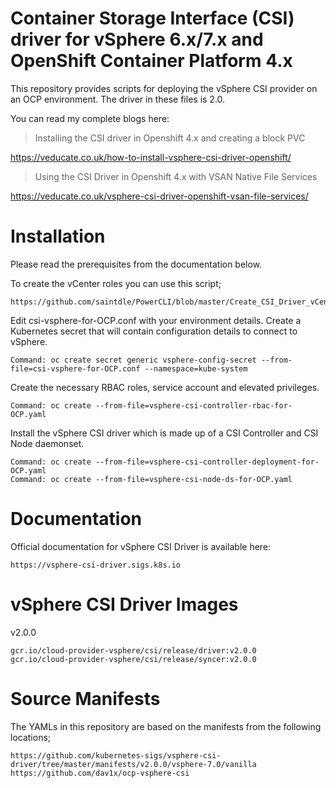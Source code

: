 # Container Storage Interface (CSI) driver for vSphere 6.x/7.x and OpenShift Container Platform 4.x
This repository provides scripts for deploying the vSphere CSI provider on an OCP environment. The driver in these files is 2.0. 

You can read my complete blogs here: 

   > Installing the CSI driver in Openshift 4.x and creating a block PVC

   https://veducate.co.uk/how-to-install-vsphere-csi-driver-openshift/
   
   > Using the CSI Driver in Openshift 4.x with VSAN Native File Services

   https://veducate.co.uk/vsphere-csi-driver-openshift-vsan-file-services/

# Installation

Please read the prerequisites from the documentation below. 

To create the vCenter roles you can use this script;

    https://github.com/saintdle/PowerCLI/blob/master/Create_CSI_Driver_vCenter_Roles.ps1 

Edit csi-vsphere-for-OCP.conf with your environment details.
Create a Kubernetes secret that will contain configuration details to connect to vSphere.

    Command: oc create secret generic vsphere-config-secret --from-file=csi-vsphere-for-OCP.conf --namespace=kube-system

Create the necessary RBAC roles, service account and elevated privileges.

    Command: oc create --from-file=vsphere-csi-controller-rbac-for-OCP.yaml

Install the vSphere CSI driver which is made up of a CSI Controller and CSI Node daemonset.

    Command: oc create --from-file=vsphere-csi-controller-deployment-for-OCP.yaml
    Command: oc create --from-file=vsphere-csi-node-ds-for-OCP.yaml

# Documentation

Official documentation for vSphere CSI Driver is available here:

    https://vsphere-csi-driver.sigs.k8s.io

# vSphere CSI Driver Images

v2.0.0

    gcr.io/cloud-provider-vsphere/csi/release/driver:v2.0.0
    gcr.io/cloud-provider-vsphere/csi/release/syncer:v2.0.0

# Source Manifests
The YAMLs in this repository are based on the manifests from the following locations;

    https://github.com/kubernetes-sigs/vsphere-csi-driver/tree/master/manifests/v2.0.0/vsphere-7.0/vanilla
    https://github.com/dav1x/ocp-vsphere-csi

